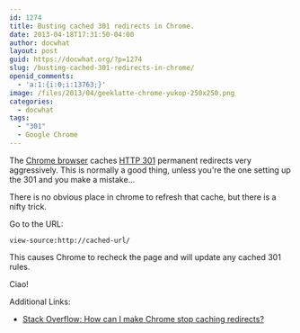 ```yaml
---
id: 1274
title: Busting cached 301 redirects in Chrome.
date: 2013-04-18T17:31:50-04:00
author: docwhat
layout: post
guid: https://docwhat.org/?p=1274
slug: /busting-cached-301-redirects-in-chrome/
openid_comments:
  - 'a:1:{i:0;i:13763;}'
image: /files/2013/04/geeklatte-chrome-yukop-250x250.png
categories:
  - docwhat
tags:
  - "301"
  - Google Chrome
---
```

<p>The <a href="http://www.google.com/chrome/">Chrome browser</a> caches <a href="http://en.wikipedia.org/wiki/HTTP_301">HTTP 301</a> permanent redirects very aggressively.  This is normally a good thing, unless you're the one setting up the 301 and you make a mistake...</p>

<p>There is no obvious place in chrome to refresh that cache, but there is a nifty trick.</p>

<p>Go to the URL:</p>

<pre><code>view-source:http://cached-url/
</code></pre>

<p>This causes Chrome to recheck the page and will update any cached 301 rules.</p>

<p>Ciao!<!--more--></p>

<p>Additional Links:</p>

<ul>
<li><a href="http://superuser.com/questions/304589/how-can-i-make-chrome-stop-caching-redirects">Stack Overflow: How can I make Chrome stop caching redirects?</a></li>
</ul>
